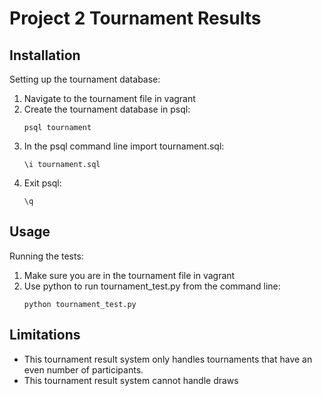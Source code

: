 # Project 2 Tournament Results

## Installation

Setting up the tournament database:

1. Navigate to the tournament file in vagrant
2. Create the tournament database in psql:
    ``` 
    psql tournament
    ```
3. In the psql command line import tournament.sql:
    ```
    \i tournament.sql
    ```
4. Exit psql:
    ```
    \q
    ```

## Usage

Running the tests:

1. Make sure you are in the tournament file in vagrant
2. Use python to run tournament_test.py from the command line:
    ```
    python tournament_test.py
    ```

## Limitations

* This tournament result system only handles tournaments
that have an even number of participants.
* This tournament result system cannot handle draws